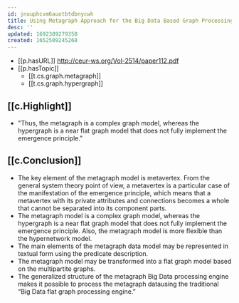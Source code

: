 ```yaml
---
id: jnuuphcvm6auotbtdbnycwh
title: Using Metagraph Approach for the Big Data Based Graph Processing
desc: ''
updated: 1692389279350
created: 1652509245268
---
```



- [[p.hasURL]] http://ceur-ws.org/Vol-2514/paper112.pdf
- [[p.hasTopic]]
  - [[t.cs.graph.metagraph]]
  - [[t.cs.graph.hypergraph]]

## [[c.Highlight]]

- "Thus, the metagraph is a complex graph model, whereas the hypergraph is a near flat graph model that does not fully
implement the emergence principle."

## [[c.Conclusion]]

- The key element of the metagraph model is metavertex. From the general system theory point of view, a metavertex is a particular case of the manifestation of the emergence principle, which means that a metavertex with its private attributes and connections becomes a whole that cannot be separated into its component parts.
- The metagraph model is a complex graph model, whereas the hypergraph is a near flat graph model that does not fully implement the emergence principle. Also, the metagraph model is more flexible than the hypernetwork model.
- The main elements of the metagraph data model may be represented in textual form using the predicate description.
- The metagraph model may be transformed into a flat graph model based on the multipartite graphs.
- The generalized structure of the metagraph Big Data processing engine makes it possible to process the metagraph datausing the traditional “Big Data flat graph processing engine.”
